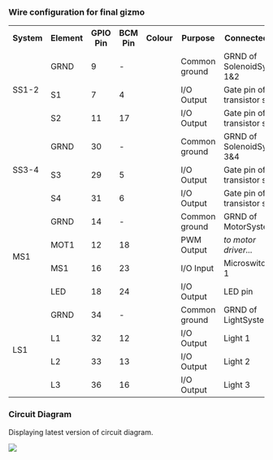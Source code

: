 ### Wire configuration for final gizmo


<table>
  <tr>
    <th>System</th>
    <th>Element</th>
    <th>GPIO Pin</th>
    <th>BCM Pin</th>
    <th>Colour</th>
    <th>Purpose</th>
    <th>Connected to...</th>
  </tr>
  <tr>
    <td rowspan="3">SS1-2</td>
    <td>GRND</td>
    <td>9</td>
    <td>-</td>
    <td></td>
    <td>Common ground</td>
    <td>GRND of SolenoidSystem 1&2</td>
  </tr>
  <tr>
    <td>S1</td>
    <td>7</td>
    <td>4</td>
    <td></td>
    <td>I/O Output</td>
    <td>Gate pin of transistor sol-1</td>
  </tr>
  <tr>
    <td>S2</td>
    <td>11</td>
    <td>17</td>
    <td></td>
    <td>I/O Output</td>
    <td>Gate pin of transistor sol-2</td>
  </tr>
  <tr>
    <td rowspan="3">SS3-4</td>
    <td>GRND</td>
    <td>30</td>
    <td>-</td>
    <td></td>
    <td>Common ground</td>
    <td>GRND of SolenoidSystem 3&4</td>
  </tr>
  <tr>
    <td>S3</td>
    <td>29</td>
    <td>5</td>
    <td></td>
    <td>I/O Output</td>
    <td>Gate pin of transistor sol-3</td>
  </tr>
  <tr>
    <td>S4</td>
    <td>31</td>
    <td>6</td>
    <td></td>
    <td>I/O Output</td>
    <td>Gate pin of transistor sol-4</td>
  </tr>
  <tr>
    <td rowspan="4">MS1</td>
    <td>GRND</td>
    <td>14</td>
    <td>-</td>
    <td></td>
    <td>Common ground</td>
    <td>GRND of MotorSystem</td>
  </tr>
  <tr>
    <td>MOT1</td>
    <td>12</td>
    <td>18</td>
    <td></td>
    <td>PWM Output</td>
    <td><i>to motor driver...</i></td>
  </tr>
  <tr>
    <td>MS1</td>
    <td>16</td>
    <td>23</td>
    <td></td>
    <td>I/O Input</td>
    <td>Microswitch pin 1</td>
  </tr>
  <tr>
    <td>LED</td>
    <td>18</td>
    <td>24</td>
    <td></td>
    <td>I/O Output</td>
    <td>LED pin</td>
  </tr>
  <tr>
    <td rowspan="4">LS1</td>
    <td>GRND</td>
    <td>34</td>
    <td>-</td>
    <td></td>
    <td>Common ground</td>
    <td>GRND of LightSystem</td>
  </tr>
  <tr>
    <td>L1</td>
    <td>32</td>
    <td>12</td>
    <td></td>
    <td>I/O Output</td>
    <td>Light 1</td>
  </tr>
  <tr>
    <td>L2</td>
    <td>33</td>
    <td>13</td>
    <td></td>
    <td>I/O Output</td>
    <td>Light 2</td>
  </tr>
  <tr>
    <td>L3</td>
    <td>36</td>
    <td>16</td>
    <td></td>
    <td>I/O Output</td>
    <td>Light 3</td>
  </tr>
</table>

### Circuit Diagram

Displaying latest version of circuit diagram.

![](circuit_diagrams/final.png)
